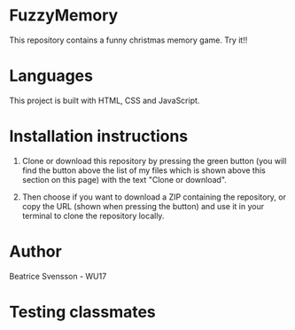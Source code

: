 # FuzzyMemory

This repository contains a funny christmas memory game. Try it!!

# Languages

This project is built with HTML, CSS and JavaScript.

# Installation instructions

1. Clone or download this repository by pressing the green button (you will find the button above the list of my files which is shown above this section on this page) with the text "Clone or download".

2. Then choose if you want to download a ZIP containing the repository, or copy the URL (shown when pressing the button) and use it in your terminal to clone the repository locally.

# Author

Beatrice Svensson - WU17

# Testing classmates
